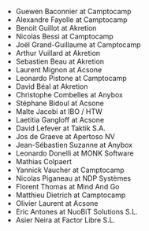 - Guewen Baconnier at Camptocamp
- Alexandre Fayolle at Camptocamp
- Benoit Guillot at Akretion
- Nicolas Bessi at Camptocamp
- Joël Grand-Guillaume at Camptocamp
- Arthur Vuillard at Akretion
- Sebastien Beau at Akretion
- Laurent Mignon at Acsone
- Leonardo Pistone at Camptocamp
- David Béal at Akretion
- Christophe Combelles at Anybox
- Stéphane Bidoul at Acsone
- Malte Jacobi at IBO / HTW
- Laetitia Gangloff at Acsone
- David Lefever at Taktik S.A.
- Jos de Graeve at Apertoso NV
- Jean-Sébastien Suzanne at Anybox
- Leonardo Donelli at MONK Software
- Mathias Colpaert
- Yannick Vaucher at Camptocamp
- Nicolas Piganeau at NDP Systèmes
- Florent Thomas at Mind And Go
- Matthieu Dietrich at Camptocamp
- Olivier Laurent at Acsone
- Eric Antones at NuoBiT Solutions S.L.
- Asier Neira at Factor Libre S.L.
